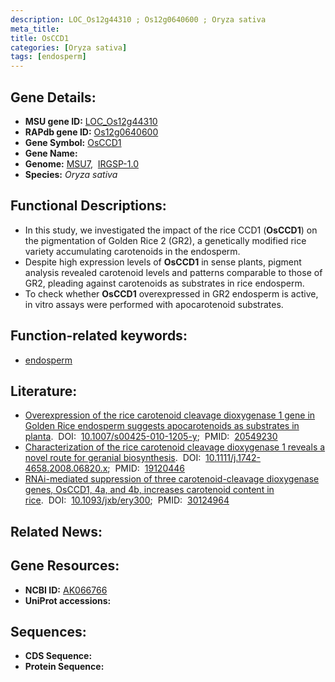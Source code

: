 ```yaml
---
description: LOC_Os12g44310 ; Os12g0640600 ; Oryza sativa
meta_title:
title: OsCCD1
categories: [Oryza sativa]
tags: [endosperm]
---
```


## Gene Details:
- **MSU gene ID:** [LOC_Os12g44310](http://rice.uga.edu/cgi-bin/ORF_infopage.cgi?orf=LOC_Os12g44310)  
- **RAPdb gene ID:** [Os12g0640600](https://rapdb.dna.affrc.go.jp/locus/?name=Os12g0640600)  
- **Gene Symbol:** <u>OsCCD1</u>
- **Gene Name:**
- **Genome:**  [MSU7](http://rice.uga.edu/),&nbsp;&nbsp;[IRGSP-1.0](https://rapdb.dna.affrc.go.jp/download/irgsp1.html)
- **Species:** *Oryza sativa*

## Functional Descriptions:
   - In this study, we investigated the impact of the rice CCD1 (**OsCCD1**) on the pigmentation of Golden Rice 2 (GR2), a genetically modified rice variety accumulating carotenoids in the endosperm.
   - Despite high expression levels of **OsCCD1** in sense plants, pigment analysis revealed carotenoid levels and patterns comparable to those of GR2, pleading against carotenoids as substrates in rice endosperm.
   - To check whether **OsCCD1** overexpressed in GR2 endosperm is active, in vitro assays were performed with apocarotenoid substrates.

## Function-related keywords:
   - [endosperm](/tags/endosperm/)

## Literature:
   - [Overexpression of the rice carotenoid cleavage dioxygenase 1 gene in Golden Rice endosperm suggests apocarotenoids as substrates in planta](https://www.doi.org/10.1007/s00425-010-1205-y).&nbsp;&nbsp;DOI:&nbsp;&nbsp;[10.1007/s00425-010-1205-y](https://www.doi.org/10.1007/s00425-010-1205-y);&nbsp;&nbsp;PMID:&nbsp;&nbsp;[20549230](https://pubmed.ncbi.nlm.nih.gov/20549230/)
   - [Characterization of the rice carotenoid cleavage dioxygenase 1 reveals a novel route for geranial biosynthesis](https://www.doi.org/10.1111/j.1742-4658.2008.06820.x).&nbsp;&nbsp;DOI:&nbsp;&nbsp;[10.1111/j.1742-4658.2008.06820.x](https://www.doi.org/10.1111/j.1742-4658.2008.06820.x);&nbsp;&nbsp;PMID:&nbsp;&nbsp;[19120446](https://pubmed.ncbi.nlm.nih.gov/19120446/)
   - [RNAi-mediated suppression of three carotenoid-cleavage dioxygenase genes, OsCCD1, 4a, and 4b, increases carotenoid content in rice](https://www.doi.org/10.1093/jxb/ery300).&nbsp;&nbsp;DOI:&nbsp;&nbsp;[10.1093/jxb/ery300](https://www.doi.org/10.1093/jxb/ery300);&nbsp;&nbsp;PMID:&nbsp;&nbsp;[30124964](https://pubmed.ncbi.nlm.nih.gov/30124964/)

## Related News:

## Gene Resources:
- **NCBI ID:**  [AK066766](http://www.ncbi.nlm.nih.gov/nuccore/AK066766)
- **UniProt accessions:** [](https://www.uniprot.org/uniprotkb//entry)

## Sequences:
- **CDS Sequence:**
- **Protein Sequence:**
